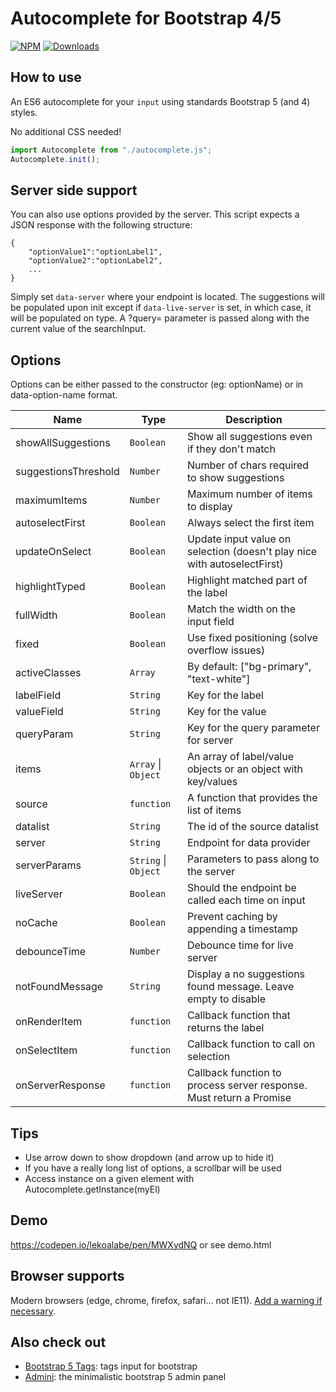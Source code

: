 # Autocomplete for Bootstrap 4/5

[![NPM](https://nodei.co/npm/bootstrap5-autocomplete.png?mini=true)](https://nodei.co/npm/bootstrap5-autocomplete/)
[![Downloads](https://img.shields.io/npm/dt/bootstrap5-autocomplete.svg)](https://www.npmjs.com/package/bootstrap5-autocomplete)

## How to use

An ES6 autocomplete for your `input` using standards Bootstrap 5 (and 4) styles.

No additional CSS needed!

```js
import Autocomplete from "./autocomplete.js";
Autocomplete.init();
```

## Server side support

You can also use options provided by the server. This script expects a JSON response with the following structure:

```
{
    "optionValue1":"optionLabel1",
    "optionValue2":"optionLabel2",
    ...
}
```

Simply set `data-server` where your endpoint is located. The suggestions will be populated upon init except if `data-live-server` is set, in which case, it will be populated on type. A ?query= parameter is passed along with the current value of the searchInput.

## Options

Options can be either passed to the constructor (eg: optionName) or in data-option-name format.

| Name | Type | Description |
| --- | --- | --- |
| showAllSuggestions | <code>Boolean</code> | Show all suggestions even if they don't match |
| suggestionsThreshold | <code>Number</code> | Number of chars required to show suggestions |
| maximumItems | <code>Number</code> | Maximum number of items to display |
| autoselectFirst | <code>Boolean</code> | Always select the first item |
| updateOnSelect | <code>Boolean</code> | Update input value on selection (doesn't play nice with autoselectFirst) |
| highlightTyped | <code>Boolean</code> | Highlight matched part of the label |
| fullWidth | <code>Boolean</code> | Match the width on the input field |
| fixed | <code>Boolean</code> | Use fixed positioning (solve overflow issues) |
| activeClasses | <code>Array</code> | By default: ["bg-primary", "text-white"] |
| labelField | <code>String</code> | Key for the label |
| valueField | <code>String</code> | Key for the value |
| queryParam | <code>String</code> | Key for the query parameter for server |
| items | <code>Array</code> \| <code>Object</code> | An array of label/value objects or an object with key/values |
| source | <code>function</code> | A function that provides the list of items |
| datalist | <code>String</code> | The id of the source datalist |
| server | <code>String</code> | Endpoint for data provider |
| serverParams | <code>String</code> \| <code>Object</code> | Parameters to pass along to the server |
| liveServer | <code>Boolean</code> | Should the endpoint be called each time on input |
| noCache | <code>Boolean</code> | Prevent caching by appending a timestamp |
| debounceTime | <code>Number</code> | Debounce time for live server |
| notFoundMessage | <code>String</code> | Display a no suggestions found message. Leave empty to disable |
| onRenderItem | <code>function</code> | Callback function that returns the label |
| onSelectItem | <code>function</code> | Callback function to call on selection |
| onServerResponse | <code>function</code> | Callback function to process server response. Must return a Promise |

## Tips

- Use arrow down to show dropdown (and arrow up to hide it)
- If you have a really long list of options, a scrollbar will be used
- Access instance on a given element with Autocomplete.getInstance(myEl)

## Demo

https://codepen.io/lekoalabe/pen/MWXydNQ or see demo.html

## Browser supports

Modern browsers (edge, chrome, firefox, safari... not IE11). [Add a warning if necessary](https://github.com/lekoala/nomodule-browser-warning.js/).

## Also check out

- [Bootstrap 5 Tags](https://github.com/lekoala/bootstrap5-tags): tags input for bootstrap
- [Admini](https://github.com/lekoala/admini): the minimalistic bootstrap 5 admin panel
